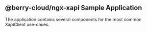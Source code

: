 ## @berry-cloud/ngx-xapi Sample Application

The application contains several components for the most common XapiClient use-cases.
